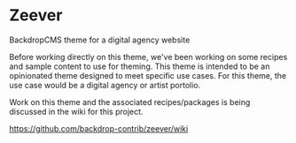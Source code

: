# Zeever
BackdropCMS theme for a digital agency website

Before working directly on this theme, we've been working on some recipes and 
sample content to use for theming. This theme is intended to be an opinionated 
theme designed to meet specific use cases. For this theme, the use case would be
a digital agency or artist portolio. 

Work on this theme and the associated recipes/packages is being discussed in the
wiki for this project.

https://github.com/backdrop-contrib/zeever/wiki
